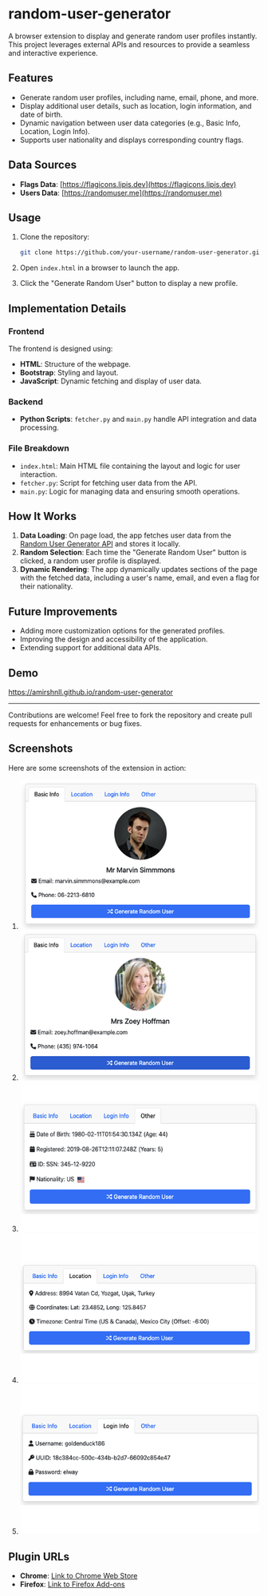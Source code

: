 # random-user-generator

A browser extension to display and generate random user profiles instantly. This project leverages external APIs and resources to provide a seamless and interactive experience.

## Features

- Generate random user profiles, including name, email, phone, and more.
- Display additional user details, such as location, login information, and date of birth.
- Dynamic navigation between user data categories (e.g., Basic Info, Location, Login Info).
- Supports user nationality and displays corresponding country flags.

## Data Sources

- **Flags Data**: [https://flagicons.lipis.dev](https://flagicons.lipis.dev)
- **Users Data**: [https://randomuser.me](https://randomuser.me)

## Usage

1. Clone the repository:

   ```bash
   git clone https://github.com/your-username/random-user-generator.git
   ```

2. Open `index.html` in a browser to launch the app.

3. Click the "Generate Random User" button to display a new profile.

## Implementation Details

### Frontend

The frontend is designed using:

- **HTML**: Structure of the webpage.
- **Bootstrap**: Styling and layout.
- **JavaScript**: Dynamic fetching and display of user data.

### Backend

- **Python Scripts**: `fetcher.py` and `main.py` handle API integration and data processing.

### File Breakdown

- `index.html`: Main HTML file containing the layout and logic for user interaction.
- `fetcher.py`: Script for fetching user data from the API.
- `main.py`: Logic for managing data and ensuring smooth operations.

## How It Works

1. **Data Loading**: On page load, the app fetches user data from the [Random User Generator API](https://randomuser.me) and stores it locally.
2. **Random Selection**: Each time the "Generate Random User" button is clicked, a random user profile is displayed.
3. **Dynamic Rendering**: The app dynamically updates sections of the page with the fetched data, including a user's name, email, and even a flag for their nationality.

## Future Improvements

- Adding more customization options for the generated profiles.
- Improving the design and accessibility of the application.
- Extending support for additional data APIs.

## Demo

https://amirshnll.github.io/random-user-generator

---

Contributions are welcome! Feel free to fork the repository and create pull requests for enhancements or bug fixes.

## Screenshots

Here are some screenshots of the extension in action:

1. ![Screenshot 1](screenshots/screenshot-1.png)
2. ![Screenshot 2](screenshots/screenshot-2.png)
3. ![Screenshot 3](screenshots/screenshot-3.png)
4. ![Screenshot 4](screenshots/screenshot-4.png)
5. ![Screenshot 5](screenshots/screenshot-5.png)

## Plugin URLs

- **Chrome**: [Link to Chrome Web Store](https://chrome.google.com)
- **Firefox**: [Link to Firefox Add-ons](https://addons.mozilla.org)
